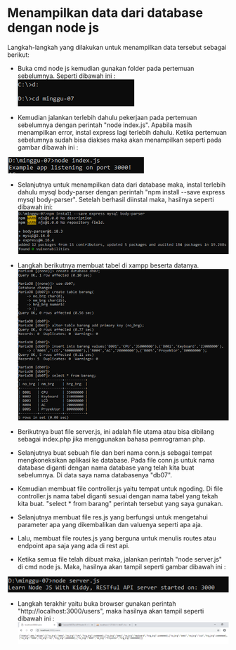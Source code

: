 # Menampilkan data dari database dengan node js

Langkah-langkah yang dilakukan untuk menampilkan data tersebut sebagai berikut:
* Buka cmd node js kemudian gunakan folder pada pertemuan sebelumnya. Seperti dibawah ini :
![On Demand](https://github.com/Rohmatul1/tctbaru/blob/master/minggu-07/2.PNG)

* Kemudian jalankan terlebih dahulu pekerjaan pada pertemuan sebelumnya dengan perintah "node index.js". 
Apabila masih menampilkan error, instal express lagi terlebih dahulu. Ketika pertemuan sebelumnya sudah 
bisa diakses maka akan menampilkan seperti pada gambar dibawah ini :

![On Demand](https://github.com/Rohmatul1/tctbaru/blob/master/minggu-07/3.PNG)

* Selanjutnya untuk menampilkan data dari database maka, instal terlebih dahulu mysql body-parser 
dengan perintah "npm install --save express mysql body-parser". Setelah berhasil diinstal maka,
hasilnya seperti dibawah ini:
![On Demand](https://github.com/Rohmatul1/tctbaru/blob/master/minggu-07/4.PNG)

* Langkah berikutnya membuat tabel di xampp beserta datanya.
![On Demand](https://github.com/Rohmatul1/tctbaru/blob/master/minggu-07/6.PNG)

* Berikutnya buat file server.js, ini adalah file utama atau bisa dibilang sebagai index.php jika 
menggunakan bahasa pemrograman php.
* Selanjutnya buat sebuah file dan beri nama conn.js sebagai tempat mengkoneksikan aplikasi ke database.
Pada file conn.js untuk nama database diganti dengan nama database yang telah kita buat sebelumnya. Di data
saya nama databasenya "db07".
* Kemudian membuat file controller.js yaitu tempat untuk ngoding. Di file controller.js nama tabel diganti
sesuai dengan nama tabel yang tekah kita buat. "select * from barang" perintah tersebut yang saya gunakan.
* Selanjutnya membuat file res.js yang berfungsi untuk mengetahui parameter apa yang dikembalikan dan 
valuenya seperti apa aja. 
* Lalu, membuat file routes.js yang berguna untuk menulis routes atau endpoint apa saja yang ada di rest api.
* Ketika semua file telah dibuat maka, jalankan perintah "node server.js" di cmd node js. Maka, hasilnya
akan tampil seperti gambar dibawah ini :

![On Demand](https://github.com/Rohmatul1/tctbaru/blob/master/minggu-07/5.PNG)

* Langkah terakhir yaitu buka browser gunakan perintah "http://localhost:3000/users", maka hasilnya 
akan tampil seperti dibawah ini :
![On Demand](https://github.com/Rohmatul1/tctbaru/blob/master/minggu-07/1.PNG)
